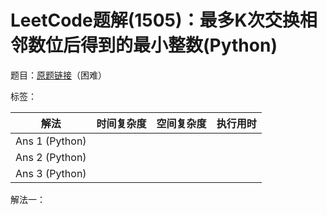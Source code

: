 # LeetCode题解(1505)：最多K次交换相邻数位后得到的最小整数(Python)

题目：[原题链接](https://leetcode-cn.com/problems/minimum-possible-integer-after-at-most-k-adjacent-swaps-on-digits/)（困难）

标签：

| 解法           | 时间复杂度 | 空间复杂度 | 执行用时 |
| -------------- | ---------- | ---------- | -------- |
| Ans 1 (Python) |            |            |          |
| Ans 2 (Python) |            |            |          |
| Ans 3 (Python) |            |            |          |

解法一：

